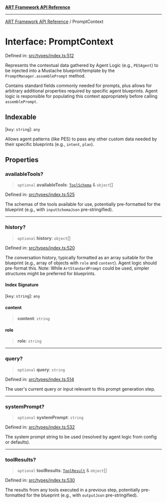 [**ART Framework API Reference**](../README.md)

***

[ART Framework API Reference](../README.md) / PromptContext

# Interface: PromptContext

Defined in: [src/types/index.ts:512](https://github.com/hashangit/ART/blob/a8524de337702d2ec210d86aff2464ac0aeed73e/src/types/index.ts#L512)

Represents the contextual data gathered by Agent Logic (e.g., `PESAgent`) to be injected
into a Mustache blueprint/template by the `PromptManager.assemblePrompt` method.

Contains standard fields commonly needed for prompts, plus allows for arbitrary
additional properties required by specific agent blueprints. Agent logic is responsible
for populating this context appropriately before calling `assemblePrompt`.

## Indexable

\[`key`: `string`\]: `any`

Allows agent patterns (like PES) to pass any other custom data needed by their specific blueprints (e.g., `intent`, `plan`).

## Properties

### availableTools?

> `optional` **availableTools**: [`ToolSchema`](ToolSchema.md) & `object`[]

Defined in: [src/types/index.ts:525](https://github.com/hashangit/ART/blob/a8524de337702d2ec210d86aff2464ac0aeed73e/src/types/index.ts#L525)

The schemas of the tools available for use, potentially pre-formatted for the blueprint
(e.g., with `inputSchemaJson` pre-stringified).

***

### history?

> `optional` **history**: `object`[]

Defined in: [src/types/index.ts:520](https://github.com/hashangit/ART/blob/a8524de337702d2ec210d86aff2464ac0aeed73e/src/types/index.ts#L520)

The conversation history, typically formatted as an array suitable for the blueprint
(e.g., array of objects with `role` and `content`). Agent logic should pre-format this.
Note: While `ArtStandardPrompt` could be used, simpler structures might be preferred for blueprints.

#### Index Signature

\[`key`: `string`\]: `any`

#### content

> **content**: `string`

#### role

> **role**: `string`

***

### query?

> `optional` **query**: `string`

Defined in: [src/types/index.ts:514](https://github.com/hashangit/ART/blob/a8524de337702d2ec210d86aff2464ac0aeed73e/src/types/index.ts#L514)

The user's current query or input relevant to this prompt generation step.

***

### systemPrompt?

> `optional` **systemPrompt**: `string`

Defined in: [src/types/index.ts:532](https://github.com/hashangit/ART/blob/a8524de337702d2ec210d86aff2464ac0aeed73e/src/types/index.ts#L532)

The system prompt string to be used (resolved by agent logic from config or defaults).

***

### toolResults?

> `optional` **toolResults**: [`ToolResult`](ToolResult.md) & `object`[]

Defined in: [src/types/index.ts:530](https://github.com/hashangit/ART/blob/a8524de337702d2ec210d86aff2464ac0aeed73e/src/types/index.ts#L530)

The results from any tools executed in a previous step, potentially pre-formatted for the blueprint
(e.g., with `outputJson` pre-stringified).
